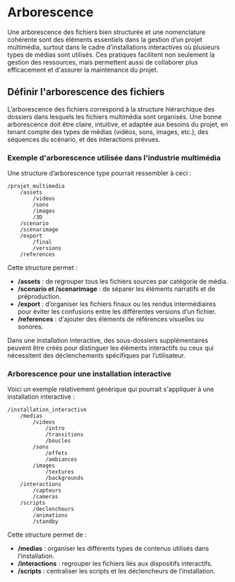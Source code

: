 # Arborescence

Une arborescence des fichiers bien structurée et une nomenclature cohérente sont des éléments essentiels dans la gestion d’un projet multimédia, surtout dans le cadre d’installations interactives où plusieurs types de médias sont utilisés. Ces pratiques facilitent non seulement la gestion des ressources, mais permettent aussi de collaborer plus efficacement et d'assurer la maintenance du projet.

## Définir l'arborescence des fichiers

L’arborescence des fichiers correspond à la structure hiérarchique des dossiers dans lesquels les fichiers multimédia sont organisés. Une bonne arborescence doit être claire, intuitive, et adaptée aux besoins du projet, en tenant compte des types de médias (vidéos, sons, images, etc.), des séquences du scénario, et des interactions prévues.

### Exemple d'arborescence utilisée dans l'industrie multimédia

Une structure d’arborescence type pourrait ressembler à ceci :

```
/projet_multimedia
    /assets
        /videos
        /sons
        /images
        /3D
    /scenario
    /scenarimage
    /export
        /final
        /versions
    /references
```

Cette structure permet :
- **/assets** : de regrouper tous les fichiers sources par catégorie de média.
- **/scenario et /scenarimage** : de séparer les éléments narratifs et de préproduction.
- **/export** : d’organiser les fichiers finaux ou les rendus intermédiaires pour éviter les confusions entre les différentes versions d’un fichier.
- **/references** : d'ajouter des éléments de références visuelles ou sonores.

Dans une installation interactive, des sous-dossiers supplémentaires peuvent être créés pour distinguer les éléments interactifs ou ceux qui nécessitent des déclenchements spécifiques par l’utilisateur.

### Arborescence pour une installation interactive

Voici un exemple relativement générique qui pourrait s'appliquer à une installation interactive :

```
/installation_interactive
    /medias
        /videos
            /intro
            /transitions
            /boucles
        /sons
            /effets
            /ambiances
        /images
            /textures
            /backgrounds
    /interactions
        /capteurs
        /cameras
    /scripts
        /declencheurs
        /animations
        /standby
```

Cette structure permet de :
- **/medias** : organiser les différents types de contenus utilisés dans l’installation.
- **/interactions** : regrouper les fichiers liés aux dispositifs interactifs.
- **/scripts** : centraliser les scripts et les déclencheurs de l’installation.


